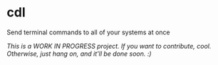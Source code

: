 # cdl
Send terminal commands to all of your systems at once

*This is a WORK IN PROGRESS project. If you want to contribute, cool. Otherwise, just hang on, and it'll be done soon. :)*
